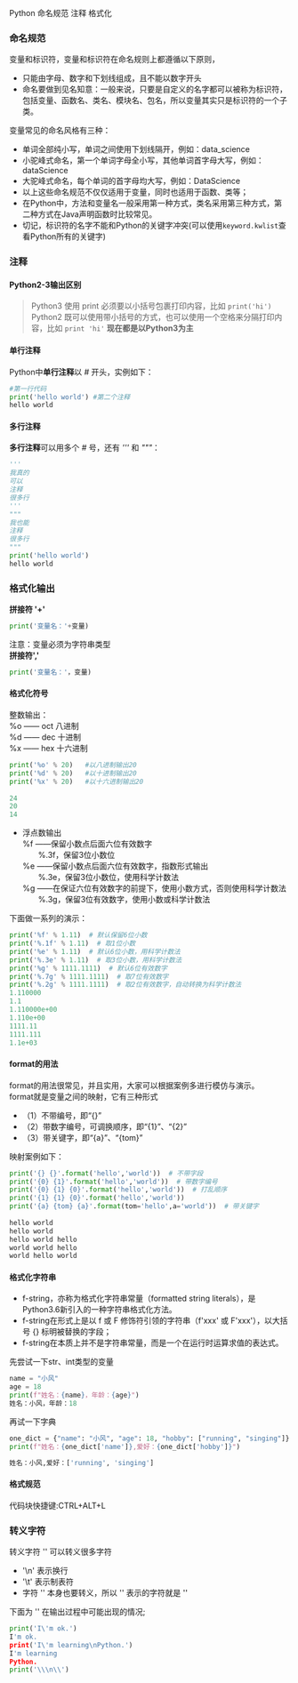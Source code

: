 Python 命名规范 注释 格式化
<a name="LL5t3"></a>
### 命名规范
变量和标识符，变量和标识符在命名规则上都遵循以下原则，

- 只能由字母、数字和下划线组成，且不能以数字开头
- 命名要做到见名知意：一般来说，只要是自定义的名字都可以被称为标识符，包括变量、函数名、类名、模块名、包名，所以变量其实只是标识符的一个子类。

变量常见的命名风格有三种：

- 单词全部纯小写，单词之间使用下划线隔开，例如：data_science
- 小驼峰式命名，第一个单词字母全小写，其他单词首字母大写，例如：dataScience
- 大驼峰式命名，每个单词的首字母均大写，例如：DataScience
- 以上这些命名规范不仅仅适用于变量，同时也适用于函数、类等；
- 在Python中，方法和变量名一般采用第一种方式，类名采用第三种方式，第二种方式在Java声明函数时比较常见。
- 切记，标识符的名字不能和Python的关键字冲突(可以使用`keyword.kwlist`查看Python所有的关键字)
<a name="ee656aa1"></a>
### 注释
<a name="i8wRG"></a>
#### Python2-3输出区别
> Python3 使用 print 必须要以小括号包裹打印内容，比如 `print('hi')`
> Python2 既可以使用带小括号的方式，也可以使用一个空格来分隔打印内容，比如 `print 'hi'`
> **现在都是以Python3为主**

<a name="WUfON"></a>
#### 单行注释
Python中**单行注释**以 _#_ 开头，实例如下：
```python
#第一行代码
print('hello world') #第二个注释
hello world
```
<a name="ZanP9"></a>
#### 多行注释
**多行注释**可以用多个 _#_ 号，还有 _'''_ 和 _"""_：
```python
'''
我真的
可以
注释
很多行
'''
"""
我也能
注释
很多行
"""
print('hello world')
hello world
```
<a name="kqSEw"></a>
### 格式化输出
**拼接符 '+'**
```python
print('变量名：'+变量)
```
注意：变量必须为字符串类型<br />**拼接符','**
```python
print('变量名：'，变量)
```
<a name="SMnb9"></a>
#### 格式化符号
整数输出：<br />%o —— oct 八进制<br />%d —— dec 十进制<br />%x —— hex 十六进制
```python
print('%o' % 20)   #以八进制输出20
print('%d' % 20)   #以十进制输出20
print('%x' % 20)   #以十六进制输出20
 
24
20
14
```

- 浮点数输出<br />%f ——保留小数点后面六位有效数字<br />　　%.3f，保留3位小数位<br />%e ——保留小数点后面六位有效数字，指数形式输出<br />　　%.3e，保留3位小数位，使用科学计数法<br />%g ——在保证六位有效数字的前提下，使用小数方式，否则使用科学计数法<br />　　%.3g，保留3位有效数字，使用小数或科学计数法

下面做一系列的演示：
```python
print('%f' % 1.11)  # 默认保留6位小数
print('%.1f' % 1.11)  # 取1位小数
print('%e' % 1.11)  # 默认6位小数，用科学计数法
print('%.3e' % 1.11)  # 取3位小数，用科学计数法
print('%g' % 1111.1111)  # 默认6位有效数字
print('%.7g' % 1111.1111)  # 取7位有效数字
print('%.2g' % 1111.1111)  # 取2位有效数字，自动转换为科学计数法
1.110000
1.1
1.110000e+00
1.110e+00
1111.11
1111.111
1.1e+03
```
<a name="QJgh6"></a>
#### format的用法
format的用法很常见，并且实用，大家可以根据案例多进行模仿与演示。<br />format就是变量之间的映射，它有三种形式

- （1）不带编号，即“{}”
- （2）带数字编号，可调换顺序，即“{1}”、“{2}”
- （3）带关键字，即“{a}”、“{tom}”

映射案例如下：
```python
print('{} {}'.format('hello','world'))  # 不带字段
print('{0} {1}'.format('hello','world'))  # 带数字编号
print('{0} {1} {0}'.format('hello','world'))  # 打乱顺序
print('{1} {1} {0}'.format('hello','world'))
print('{a} {tom} {a}'.format(tom='hello',a='world'))  # 带关键字
 
hello world
hello world
hello world hello
world world hello
world hello world
```
<a name="0aDul"></a>
#### 格式化字符串

- f-string，亦称为格式化字符串常量（formatted string literals），是Python3.6新引入的一种字符串格式化方法。
- f-string在形式上是以 f 或 F 修饰符引领的字符串（f'xxx' 或 F'xxx'），以大括号 {} 标明被替换的字段；
- f-string在本质上并不是字符串常量，而是一个在运行时运算求值的表达式。

先尝试一下str、int类型的变量
```python
name = "小风"
age = 18
print(f"姓名：{name}，年龄：{age}")
姓名：小风，年龄：18
```
再试一下字典
```python
one_dict = {"name": "小风", "age": 18, "hobby": ["running", "singing"]}
print(f"姓名：{one_dict['name']},爱好：{one_dict['hobby']}")

姓名：小风,爱好：['running', 'singing']
```
<a name="tc5RK"></a>
#### 格式规范
代码块快捷键:CTRL+ALT+L
<a name="WayIy"></a>
### 转义字符
转义字符 '\' 可以转义很多字符

- '\n' 表示换行
- '\t' 表示制表符
- 字符 '\' 本身也要转义，所以 '\' 表示的字符就是 '\'

下面为 '\' 在输出过程中可能出现的情况;
```python
print('I\'m ok.')
I'm ok.
print('I\'m learning\nPython.')
I'm learning
Python.
print('\\\n\\')
```

